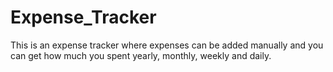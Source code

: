 # Expense_Tracker
This is an expense tracker where expenses can be added manually and you can get how much you spent yearly, monthly, weekly and daily.
